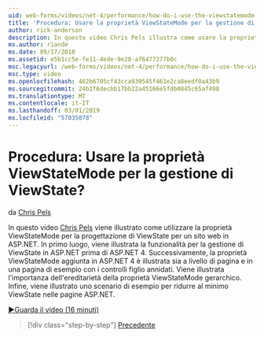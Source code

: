 ```yaml
---
uid: web-forms/videos/net-4/performance/how-do-i-use-the-viewstatemode-property-for-managing-viewstate
title: 'Procedura: Usare la proprietà ViewStateMode per la gestione di ViewState? | Microsoft Docs'
author: rick-anderson
description: In questo video Chris Pels illustra come usare la proprietà ViewStateMode per la progettazione di ViewState per un sito web in ASP.NET.
ms.author: riande
ms.date: 09/17/2010
ms.assetid: e5b1cc5e-fe11-4ede-9e28-af6477277b0c
msc.legacyurl: /web-forms/videos/net-4/performance/how-do-i-use-the-viewstatemode-property-for-managing-viewstate
msc.type: video
ms.openlocfilehash: 462b6705cf43cca930545f461e2ca8eedf0a43b9
ms.sourcegitcommit: 24b1f6decbb17bb22a45166e5fdb0845c65af498
ms.translationtype: MT
ms.contentlocale: it-IT
ms.lasthandoff: 03/01/2019
ms.locfileid: "57035078"
---
```

<a name="how-do-i-use-the-viewstatemode-property-for-managing-viewstate"></a>Procedura: Usare la proprietà ViewStateMode per la gestione di ViewState?
====================
da [Chris Pels](https://twitter.com/chrispels)

In questo video [Chris Pels](http://www.idevtech.com) viene illustrato come utilizzare la proprietà ViewStateMode per la progettazione di ViewState per un sito web in ASP.NET. In primo luogo, viene illustrata la funzionalità per la gestione di ViewState in ASP.NET prima di ASP.NET 4. Successivamente, la proprietà ViewStateMode aggiunta in ASP.NET 4 è illustrata sia a livello di pagina e in una pagina di esempio con i controlli figlio annidati. Viene illustrata l'importanza dell'ereditarietà della proprietà ViewStateMode gerarchico. Infine, viene illustrato uno scenario di esempio per ridurre al minimo ViewState nelle pagine ASP.NET.

[&#9654;Guarda il video (16 minuti)](https://channel9.msdn.com/Blogs/ASP-NET-Site-Videos/how-do-i-use-the-viewstatemode-property-for-managing-viewstate)

> [!div class="step-by-step"]
> [Precedente](aspnet-4-quick-hit-easy-state-compression.md)
